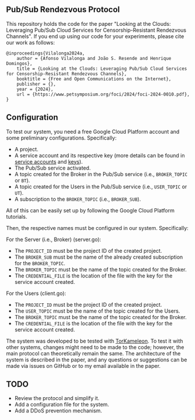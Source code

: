 ## Pub/Sub Rendezvous Protocol 

This repository holds the code for the paper "Looking at the Clouds: Leveraging Pub/Sub Cloud Services for Censorship-Resistant Rendezvous Channels". If you end up using our code for your experiments, please cite our work as follows:

```
@inproceedings{Vilalonga2024a,
	author = {Afonso Vilalonga and João S. Resende and Henrique Domingos},
	title = {Looking at the Clouds: Leveraging Pub/Sub Cloud Services for Censorship-Resistant Rendezvous Channels},
	booktitle = {Free and Open Communications on the Internet},
	publisher = {},
	year = {2024},
	url = {https://www.petsymposium.org/foci/2024/foci-2024-0010.pdf},
}
```

## Configuration
To test our system, you need a free Google Cloud Platform account and some preliminary configurations. Specifically:
* A project.
* A service account and its respective key (more details can be found in [service accounts](https://cloud.google.com/iam/docs/service-account-overview) and [keys](https://cloud.google.com/iam/docs/service-account-creds#key-types)).
* The Pub/Sub service activated.
* A topic created for the Broker in the Pub/Sub service (i.e., ```BROKER_TOPIC``` or ```BT```).
* A topic created for the Users in the Pub/Sub service (i.e., ```USER_TOPIC``` or ```UT```).
* A subscription to the ```BROKER_TOPIC``` (i.e., ```BROKER_SUB```).

All of this can be easily set up by following the Google Cloud Platform tutorials.

Then, the respective names must be configured in our system. Specifically:

For the Server (i.e., Broker) (server.go):
* The ```PROJECT_ID``` must be the project ID of the created project.
* The ```BROKER_SUB``` must be the name of the already created subscription for the ```BROKER_TOPIC```.
* The ```BROKER_TOPIC``` must be the name of the topic created for the Broker.
* The ```CREDENTIAL_FILE``` is the location of the file with the key for the service account created.

For the Users (client.go):
* The ```PROJECT_ID``` must be the project ID of the created project.
* The ```USER_TOPIC``` must be the name of the topic created for the Users.
* The ```BROKER_TOPIC``` must be the name of the topic created for the Broker.
* The ```CREDENTIAL_FILE``` is the location of the file with the key for the service account created.

The system was developed to be tested with [TorKameleon](https://arxiv.org/abs/2303.17544). To test it with other systems, changes might need to be made to the code; however, the main protocol can theoretically remain the same. The architecture of the system is described in the paper, and any questions or suggestions can be made via issues on GitHub or to my email available in the paper.

## TODO
* Review the protocol and simplify it.
* Add a configuration file for the system.
* Add a DDoS prevention mechanism.

